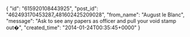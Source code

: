  {
   "id": "615920108443925",
   "post_id": "462493170453287_481602425209028",
   "from_name": "August le Blanc",
   "message": "Ask to see any papers as officer and pull your void stamp out�",
   "created_time": "2014-01-24T00:35:45+0000"
 }
